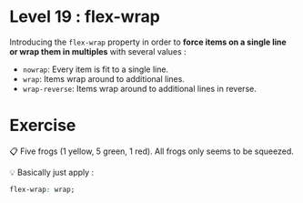 # Level 19 : flex-wrap

Introducing the `flex-wrap` property in order to **force items on a single line or wrap them in multiples** with several values : 
- `nowrap`: Every item is fit to a single line.
- `wrap`: Items wrap around to additional lines.
- `wrap-reverse`: Items wrap around to additional lines in reverse.

# Exercise

:clipboard: Five frogs (1 yellow, 5 green, 1 red). All frogs only seems to be squeezed.

:bulb: Basically just apply : 

```css
flex-wrap: wrap;
```
